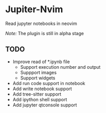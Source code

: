 # Jupiter-Nvim

Read jupyter notebooks in neovim

*Note:* The plugin is still in alpha stage

## TODO

- Improve read of \*.ipynb file
  - Support execution number and output
  - Suppport images
  - Support widgets
- Add run code support in notebook
- Add write notebook support
- Add tree-sitter support
- Add ipython shell support
- Add jupyter qtconsole support

